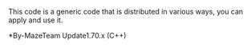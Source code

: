 This code is a generic code that is distributed in various ways, you can apply and use it.

*By-MazeTeam Update1.70.x (C++)
